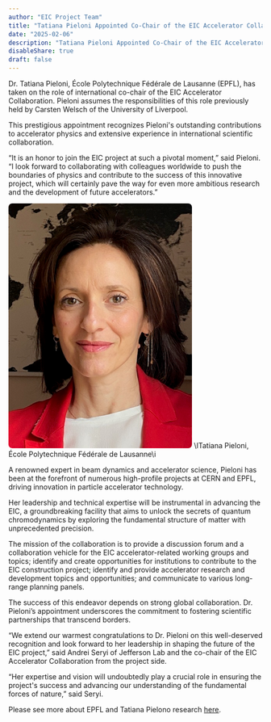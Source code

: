 ```yaml
---
author: "EIC Project Team"
title: "Tatiana Pieloni Appointed Co-Chair of the EIC Accelerator Collaboration"
date: "2025-02-06"
description: "Tatiana Pieloni Appointed Co-Chair of the EIC Accelerator Collaboration"
disableShare: true
draft: false
---
```


Dr. Tatiana Pieloni, École Polytechnique Fédérale de Lausanne (EPFL), has taken on the role of international co-chair of the EIC Accelerator Collaboration. Pieloni assumes the responsibilities of this role previously held by Carsten Welsch of the University of Liverpool. 
 
This prestigious appointment recognizes Pieloni's outstanding contributions to accelerator physics and extensive experience in international scientific collaboration.

“It is an honor to join the EIC project at such a pivotal moment,” said Pieloni. “I look forward to collaborating with colleagues worldwide to push the boundaries of physics and contribute to the success of this innovative project, which will certainly pave the way for even more ambitious research and the development of future accelerators.”

![Tatiana Pieloni, EPFL](images/tatiana-pieloni.png)
\ITatiana Pieloni, École Polytechnique Fédérale de Lausanne\i

A renowned expert in beam dynamics and accelerator science, Pieloni has been at the forefront of numerous high-profile projects at CERN and EPFL, driving innovation in particle accelerator technology. 
 
Her leadership and technical expertise will be instrumental in advancing the EIC, a groundbreaking facility that aims to unlock the secrets of quantum chromodynamics by exploring the fundamental structure of matter with unprecedented precision.
 
The mission of the collaboration is to provide a discussion forum and a collaboration vehicle for the EIC accelerator-related working groups and topics; identify and create opportunities for institutions to contribute to the EIC construction project; identify and provide accelerator research and development topics and opportunities; and communicate to various long-range planning panels. 
 
The success of this endeavor depends on strong global collaboration. Dr. Pieloni’s appointment underscores the commitment to fostering scientific partnerships that transcend borders. 

“We extend our warmest congratulations to Dr. Pieloni on this well-deserved recognition and look forward to her leadership in shaping the future of the EIC project,” said Andrei Seryi of Jefferson Lab and the co-chair of the EIC Accelerator Collaboration from the project side. 
 
“Her expertise and vision will undoubtedly play a crucial role in ensuring the project's success and advancing our understanding of the fundamental forces of nature,” said Seryi.


Please see more about EPFL and Tatiana Pielono research [here](https://people.epfl.ch/tatiana.pieloni).
